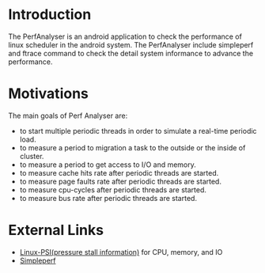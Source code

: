 Introduction
============

 The PerfAnalyser is an android application to check the performance of linux scheduler in the android system.
 The PerfAnalyser include simpleperf and ftrace command to check the detail system informance to advance the performance.
 
 
Motivations
===========

The main goals of Perf Analyser are:
- to start multiple periodic threads in order to simulate a real-time periodic load.
- to measure a period to migration a task to the outside or the inside of cluster.
- to measure a period to get access to I/O and memory.
- to measure cache hits rate after periodic threads are started.
- to measure page faults rate after periodic threads are started.
- to measure cpu-cycles after periodic threads are started.
- to measure bus rate after periodic threads are started.


External Links
==============

- [Linux-PSI(pressure stall information)](https://lwn.net/Articles/763629/) for CPU, memory, and IO
- [Simpleperf](https://android.googlesource.com/platform/system/extras/+/master/simpleperf/doc/README.md)
